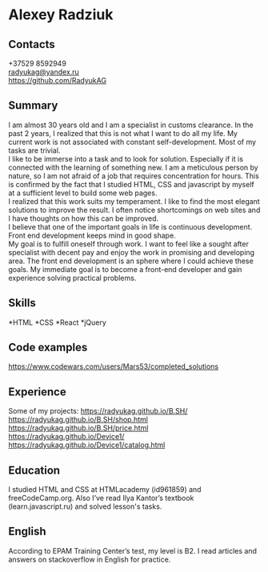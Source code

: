 # Alexey Radziuk
## Contacts
+37529 8592949  
radyukag@yandex.ru  
https://github.com/RadyukAG  
## Summary
I am almost 30 years old and I am a specialist in customs clearance. In the past 2 years, I realized that this is not what I want to do all my life. My current work is not associated with constant self-development. Most of my tasks are trivial.     
I like to be immerse into a task and to look for solution. Especially if it is connected with the learning of something new. I am a meticulous person by nature, so I am not afraid of a job that requires concentration for hours. This is confirmed by the fact that I studied HTML, CSS and javascript by myself at a sufficient level to build some web pages.  
I realized that this work suits my temperament. I like to find the most elegant solutions to improve the result. I often notice shortcomings on web sites and I have thoughts on how this can be improved.  
I believe that one of the important goals in life is continuous development. Front end development keeps mind in good shape.  
My goal is to fulfill oneself through work. I want to feel like a sought after specialist with decent pay and enjoy the work in promising and developing area. The front end development is an sphere where I could achieve these goals. My immediate goal is to become a front-end developer and gain experience solving practical problems.  
## Skills
*HTML
*CSS
*React
*jQuery
## Code examples
https://www.codewars.com/users/Mars53/completed_solutions
## Experience
Some of my projects:
https://radyukag.github.io/B.SH/
https://radyukag.github.io/B.SH/shop.html
https://radyukag.github.io/B.SH/price.html
https://radyukag.github.io/Device1/
https://radyukag.github.io/Device1/catalog.html
## Education
I studied HTML and CSS at HTMLacademy (id961859) and freeCodeCamp.org. Also I’ve read Ilya Kantor’s textbook (learn.javascript.ru) and solved lesson's tasks.
## English 
According to EPAM Training Center’s test, my level is B2. I read articles and answers on stackoverflow in English for practice.

